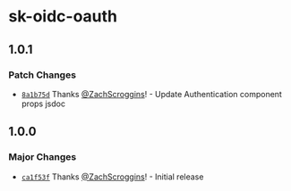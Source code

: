 # sk-oidc-oauth

## 1.0.1

### Patch Changes

- [`8a1b75d`](https://github.com/ZachScroggins/sk-oidc-oauth/commit/8a1b75db56494b65917f621215a7de1aea88d857) Thanks [@ZachScroggins](https://github.com/ZachScroggins)! - Update Authentication component props jsdoc

## 1.0.0

### Major Changes

- [`ca1f53f`](https://github.com/ZachScroggins/sk-oidc-oauth/commit/ca1f53f89a418137a9a8a912864eb09bd32aeba8) Thanks [@ZachScroggins](https://github.com/ZachScroggins)! - Initial release
